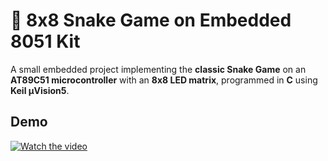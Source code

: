 # 🐍 8x8 Snake Game on Embedded 8051 Kit

A small embedded project implementing the **classic Snake Game** on an **AT89C51 microcontroller** with an **8x8 LED matrix**, programmed in **C** using **Keil µVision5**.

## Demo
[![Watch the video](https://img.youtube.com/vi/TZT1Bczkjqw/0.jpg)](https://www.youtube.com/watch?v=TZT1Bczkjqw)
